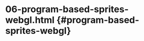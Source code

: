 # 06-program-based-sprites-webgl.html {#program-based-sprites-webgl}

<Example filename="06-program-based-sprites-webgl" />
